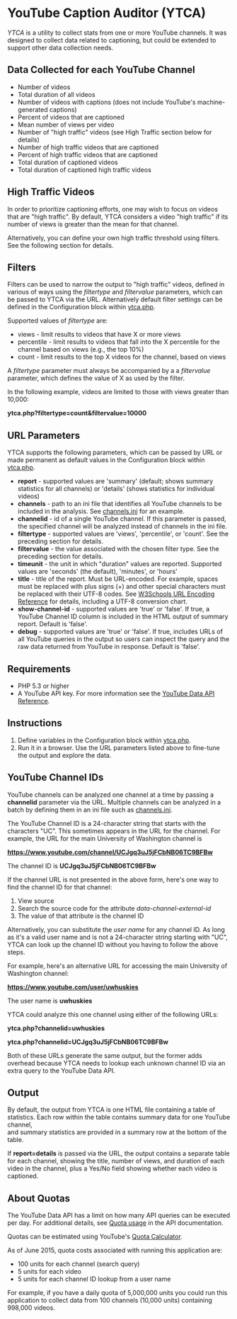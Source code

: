 YouTube Caption Auditor (YTCA)
==============================

*YTCA* is a utility to collect stats from one or more YouTube channels. 
It was designed to collect data related to captioning, but could be extended 
to support other data collection needs.  

Data Collected for each YouTube Channel
---------------------------------------

* Number of videos
* Total duration of all videos
* Number of videos with captions (does not include YouTube's machine-generated captions)
* Percent of videos that are captioned
* Mean number of views per video 
* Number of "high traffic" videos (see High Traffic section below for details)
* Number of high traffic videos that are captioned 
* Percent of high traffic videos that are captioned
* Total duration of captioned videos 
* Total duration of captioned high traffic videos 

High Traffic Videos
-------------------

In order to prioritize captioning efforts, one may wish to focus on videos that are "high traffic". 
By default, YTCA considers a video "high traffic" if its number of views is greater than the 
mean for that channel. 

Alternatively, you can define your own high traffic threshold using filters. 
See the following section for details. 

Filters
-------------------
Filters can be used to narrow the output to "high traffic" videos, defined in various of ways 
using the *filtertype* and *filtervalue* parameters, which can be passed to YTCA via the URL. 
Alternatively default filter settings can be defined in the Configuration block within [ytca.php][].

Supported values of *filtertype* are: 

* views - limit results to videos that have X or more views
* percentile - limit results to videos that fall into the X percentile for the channel based on views (e.g., the top 10%)
* count - limit results to the top X videos for the channel, based on views

A *filtertype* parameter must always be accompanied by a a *filtervalue* parameter, which defines the value of X as used 
by the filter. 

In the following example, videos are limited to those with views greater than 10,000: 

**ytca.php?filtertype=count&filtervalue=10000**

URL Parameters
-------------------
YTCA supports the following parameters, which can be passed by URL or made permanent as default values 
in the Configuration block within [ytca.php][]. 

* **report** - supported values are 'summary' (default; shows summary statistics for all channels) or 'details' (shows statistics for individual videos)
* **channels** - path to an ini file that identifies all YouTube channels to be included in the analysis. See [channels.ini][] for an example.  
* **channelid** - id of a single YouTube channel. If this parameter is passed, the specified channel will be analyzed instead of channels in the ini file. 
* **filtertype** - supported values are 'views', 'percentile', or 'count'. See the preceding section for details. 
* **filtervalue** - the value associated with the chosen filter type. See the preceding section for details. 
* **timeunit** - the unit in which "duration" values are reported. Supported values are 'seconds' (the default), 'minutes', or 'hours'
* **title** - title of the report. Must be URL-encoded. For example, spaces must be replaced with plus signs (+) and other special characters must be replaced with their UTF-8 codes. See [W3Schools URL Encoding Reference][] for details, including a UTF-8 conversion chart.  
* **show-channel-id** - supported values are 'true' or 'false'. If true, a YouTube Channel ID column is included in the HTML output of summary report. Default is 'false'.
* **debug** - supported values are 'true' or 'false'. If true, includes URLs of all YouTube queries in the output so users can inspect the query and the raw data returned from YouTube in response. Default is 'false'. 


Requirements
------------

* PHP 5.3 or higher 
* A YouTube API key. For more information see the [YouTube Data API Reference][]. 
    

Instructions
------------

1. Define variables in the Configuration block within [ytca.php][].  
2. Run it in a browser. Use the URL parameters listed above to fine-tune the output and explore the data.  

YouTube Channel IDs
-------------------

YouTube channels can be analyzed one channel at a time by passing a **channelid** parameter via the URL. 
Multiple channels can be analyzed in a batch by defining them in an ini file such as [channels.ini][]. 

The YouTube Channel ID is a 24-character string that starts with the characters "UC". 
This sometimes appears in the URL for the channel. 
For example, the URL for the main University of Washington channel is 

**https://www.youtube.com/channel/UCJgq3uJ5jFCbNB06TC9BFBw** 

The channel ID is **UCJgq3uJ5jFCbNB06TC9BFBw**

If the channel URL is not presented in the above form, here's one way to 
find the channel ID for that channel: 

1. View source 
2. Search the source code for the attribute *data-channel-external-id*
3. The value of that attribute is the channel ID 

Alternatively, you can substitute the *user name* for any channel ID.
As long as it's a valid user name and is not a 24-character string starting with "UC", 
YTCA can look up the channel ID without you having to follow the above steps. 

For example, here's an alternative URL for accessing the main University of Washington channel: 

**https://www.youtube.com/user/uwhuskies** 
 
The user name is **uwhuskies** 

YTCA could analyze this one channel using either of the following URLs: 

**ytca.php?channelid=uwhuskies** 

**ytca.php?channelid=UCJgq3uJ5jFCbNB06TC9BFBw** 

Both of these URLs generate the same output, but the former adds overhead because YTCA needs to 
lookup each unknown channel ID via an extra query to the YouTube Data API.  

Output
------

By default, the output from YTCA is one HTML file containing a table of statistics. 
Each row within the table contains summary data for one YouTube channel,  
and summary statistics are provided in a summary row at the bottom of the table. 
 
If **report=details** is passed via the URL, the output contains a separate table 
for each channel, showing the title, number of views, and duration of each video in the channel, 
plus a Yes/No field showing whether each video is captioned. 

About Quotas
------------

The YouTube Data API has a limit on how many API queries can be executed per day. 
For additional details, see [Quota usage][] in the API documentation.

Quotas can be estimated using YouTube's [Quota Calculator][].  

As of June 2015, quota costs associated with running this application are:
* 100 units for each channel (search query) 
* 5 units for each video 
* 5 units for each channel ID lookup from a user name

For example, if you have a daily quota of 5,000,000 units you could run this application 
to collect data from 100 channels (10,000 units) containing 998,000 videos.   
 
 
[YouTube Data API Reference]: https://developers.google.com/youtube/v3/docs/
[Quota Usage]: https://developers.google.com/youtube/v3/getting-started#quota
[Quota Calculator]: https://developers.google.com/youtube/v3/determine_quota_cost
[W3Schools URL Encoding Reference]: https://www.w3schools.com/tags/ref_urlencode.asp
[channels.ini]: channels.ini
[ytca.php]: ytca.php
